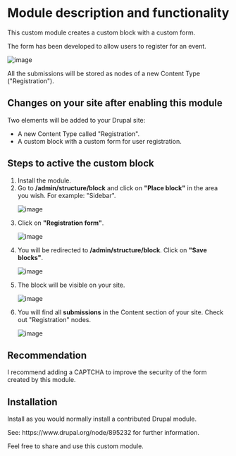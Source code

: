 <h1>Module description and functionality</h1>
<p>This custom module creates a custom block with a custom form.</p>
<p>The form has been developed to allow users to register for an event.<p>

![image](https://github.com/user-attachments/assets/7fcad619-cf52-4593-873a-26cef2fcadb1)

<p>All the submissions will be stored as nodes of a new Content Type ("Registration").</p>
<h2>Changes on your site after enabling this module</h2>
<p>Two elements will be added to your Drupal site:</p>
<ul>
  <li>A new Content Type called "Registration".</li>
  <li>A custom block with a custom form for user registration.</li>
</ul>
<h2>Steps to active the custom block</h2>
<ol>
  <li>Install the module.</li>
  <li>Go to <b>/admin/structure/block</b> and click on <b>"Place block"</b> in the area you wish. For example: "Sidebar".</li>
  
  ![image](https://github.com/user-attachments/assets/1ffd2374-f0e2-4694-a812-544e6e81949b)

  <li>Click on <b>"Registration form"</b>.</li>

  ![image](https://github.com/user-attachments/assets/1d6f1904-7d69-47c7-b232-51e9a6ba94aa)

  <li>You will be redirected to <b>/admin/structure/block</b>. Click on <b>"Save blocks"</b>.</li>

  ![image](https://github.com/user-attachments/assets/4a9552c5-773c-4853-b3ed-fdefed2f3a01)
  
  <li>The block will be visible on your site.</li>

  ![image](https://github.com/user-attachments/assets/ca238a03-cc30-4888-9b5d-58f3f42118f4)

  <li>You will find all <b>submissions</b> in the Content section of your site. Check out "Registration" nodes.</li>

  ![image](https://github.com/user-attachments/assets/6d29930b-7dbf-4d42-921b-4f92b80315cb)

</ol>
<h2>Recommendation</h2>
<p>I recommend adding a CAPTCHA to improve the security of the form created by this module.</p>
<h2>Installation</h2>
<p>Install as you would normally install a contributed Drupal module.</p>
<p>See: https://www.drupal.org/node/895232 for further information.</p>
<p>Feel free to share and use this custom module.</p>
